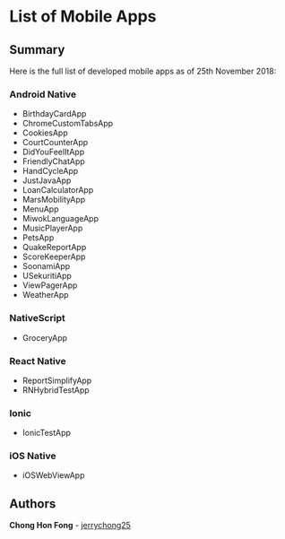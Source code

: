 # List of Mobile Apps

## Summary

Here is the full list of developed mobile apps as of 25th November 2018:

### Android Native
* BirthdayCardApp
* ChromeCustomTabsApp
* CookiesApp
* CourtCounterApp
* DidYouFeelItApp
* FriendlyChatApp
* HandCycleApp
* JustJavaApp
* LoanCalculatorApp
* MarsMobilityApp
* MenuApp
* MiwokLanguageApp
* MusicPlayerApp
* PetsApp
* QuakeReportApp
* ScoreKeeperApp
* SoonamiApp
* USekuritiApp
* ViewPagerApp
* WeatherApp

### NativeScript
* GroceryApp

### React Native
* ReportSimplifyApp
* RNHybridTestApp

### Ionic
* IonicTestApp

### iOS Native
* iOSWebViewApp

## Authors

**Chong Hon Fong** - [jerrychong25](https://github.com/jerrychong25)
